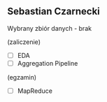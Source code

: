 ## Sebastian Czarnecki

Wybrany zbiór danych - brak

(zaliczenie)

- [ ] EDA
- [ ] Aggregation Pipeline

(egzamin)

- [ ] MapReduce

